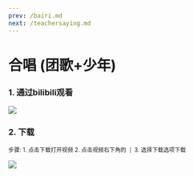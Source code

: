 ```yaml
---
prev: /bairi.md
next: /teachersaying.md
---
```

# 合唱 (团歌+少年)

### 1. 通过bilibili观看<Badge type="tip" text="推荐" vertical="top" /><Badge type="tip" text="一键三连" vertical="top" />

<a href="https://m.bilibili.com/video/BV1CW4y1D7ic" target="_blank"><img src="https://11busan.csy2022.tk/bilibili.png" /></a>

### 2. 下载<Badge type="tip" text="343.69MB" vertical="top" /><br>
<div style="font-size: 80%">步骤: 1. 点击下载打开视频 2. 点击视频右下角的<strong> ⋮ </strong>3. 选择下载选项下载</div>

<a href="https://d.kstore.space/download/4366/%E5%90%88%E5%94%B1.mp4" download="https://d.kstore.space/download/4366/%E5%90%88%E5%94%B1.mp4" type="application/octet-stream"> <img src="https://11busan.csy2022.tk/download.png" /> </a>